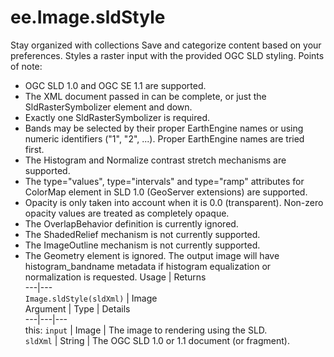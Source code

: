  
#  ee.Image.sldStyle
Stay organized with collections  Save and categorize content based on your preferences. 
Styles a raster input with the provided OGC SLD styling.
Points of note:
* OGC SLD 1.0 and OGC SE 1.1 are supported.
* The XML document passed in can be complete, or just the SldRasterSymbolizer element and down.
* Exactly one SldRasterSymbolizer is required.
* Bands may be selected by their proper EarthEngine names or using numeric identifiers ("1", "2", ...). Proper EarthEngine names are tried first.
* The Histogram and Normalize contrast stretch mechanisms are supported.
* The type="values", type="intervals" and type="ramp" attributes for ColorMap element in SLD 1.0 (GeoServer extensions) are supported.
* Opacity is only taken into account when it is 0.0 (transparent). Non-zero opacity values are treated as completely opaque.
* The OverlapBehavior definition is currently ignored.
* The ShadedRelief mechanism is not currently supported.
* The ImageOutline mechanism is not currently supported.
* The Geometry element is ignored.
The output image will have histogram_bandname metadata if histogram equalization or normalization is requested.
Usage | Returns  
---|---  
`Image.sldStyle(sldXml)` | Image  
Argument | Type | Details  
---|---|---  
this: `input` | Image | The image to rendering using the SLD.  
`sldXml` | String | The OGC SLD 1.0 or 1.1 document (or fragment).  
